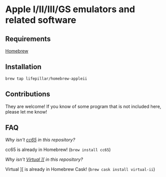# Apple I/II/III/GS emulators and related software

## Requirements

[Homebrew](http://brew.sh)

## Installation

    brew tap lifepillar/homebrew-appleii

## Contributions

They are welcome! If you know of some program that is
not included here, please let me know!

## FAQ

_Why isn't [cc65](https://cc65.github.io/cc65/) in this repository?_

cc65 is already in Homebrew! (`brew install cc65`)

_Why isn't [Virtual \]\[](http://www.virtualii.com) in this repository?_

Virtual ][ is already in Homebrew Cask!
(`brew cask install virtual-ii`)
